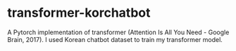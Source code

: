 # transformer-korchatbot
A Pytorch implementation of transformer (Attention Is All You Need - Google Brain, 2017). I used Korean chatbot dataset to train my transformer model.
